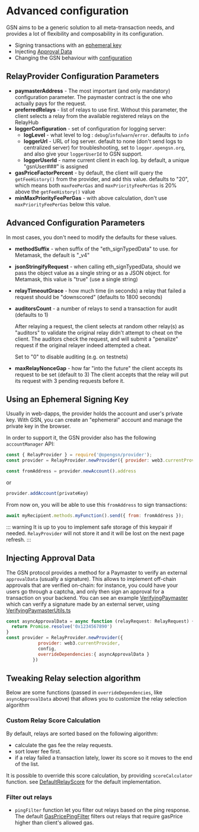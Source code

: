 # Advanced configuration

GSN aims to be a generic solution to all meta-transaction needs, and provides a lot of flexibility and composability in its configuration.

* Signing transactions with an [ephemeral key](#using-an-offline-signing-key)
* Injecting [Approval Data](#injecting-approval-data)
* Changing the GSN behaviour with [configuration](#gsnconfig)

## RelayProvider Configuration Parameters

- **paymasterAddress** - The most important (and only mandatory) configuration parameter. The paymaster contract is the one who actually pays for the request.
- **preferredRelays** - list of relays to use first. Without this parameter, the client
  selects a relay from the available registered relays on the RelayHub
- **loggerConfiguration** - set of configuration for logging server:
    - **logLevel** - what level to log : `debug`/`info`/`warn`/`error`. defaults to `info`
    - **loggerUrl** - URL of log server. default to none (don't send logs to centralized server)
        for troubleshooting, set to `logger.opengsn.org`, and also give your `loggerUserId` to GSN support.
    - **loggerUserId** - name current client in each log. by default, a unique "gsnUser###" is assigned
- **gasPriceFactorPercent** - by default, the client will query the `getFeeHistory()` from the provider, and add
  this value. defaults to "20", which means both `maxFeePerGas` and `maxPriorityFeePerGas` is 20% above the `getFeeHistory()` value
- **minMaxPriorityFeePerGas** - with above calculation, don't use `maxPriorityFeePerGas` below this value.


## Advanced Configuration Parameters

In most cases, you don't need to modify the defaults for these values.

- **methodSuffix** - when suffix of the "eth_signTypedData" to use. for Metamask, the default is "_v4"
- **jsonStringifyRequest** - when calling eth_signTypedData, should we pass the object value as a single string or as a JSON object.
    for Metamask, this value is "true" (use a single string)
- **relayTimeoutGrace** - how much time (in seconds) a relay that failed a request should be "downscored" (defaults to 1800 seconds)
- **auditorsCount** - a number of relays to send a transaction for audit (defaults to 1)
   
  After relaying a request, the client selects at random other relay(s) as "auditors"
  to validate the original relay didn't attempt to cheat on the client.
  The auditors check the request, and will submit a "penalize" request if the original relayer indeed attempted a cheat.

  Set to "0" to disable auditing (e.g. on testnets)

- **maxRelayNonceGap** - how far "into the future" the client accepts its request to be set (default to 3)
  The client accepts that the relay will put its request with 3 pending requests before it.

## Using an Ephemeral Signing Key <a id="using-an-offline-signing-key"></a>

Usually in web-dapps, the provider holds the account and user's private key.
With GSN, you can create an "ephemeral" account and manage the private key in the browser.

In order to support it, the GSN provider also has the following `accountManager` API:

```javascript
const { RelayProvider } = require('@opengsn/provider');
const provider = RelayProvider.newProvider({ provider: web3.currentProvider, config })

const fromAddress = provider.newAccount().address
```

or

```javascript
provider.addAccount(privateKey)
```

From now on, you will be able to use this `fromAddress` to sign transactions:

```javascript
await myRecipient.methods.myFunction().send({ from: fromAddress });
```

::: warning
It is up to you to implement safe storage of this keypair if needed. `RelayProvider` will not store it and it will be lost on the next page refresh.
:::

## Injecting Approval Data <a id="injecting-approval-data"></a>

The GSN protocol provides a method for a Paymaster to verify an external `approvalData` (usually a signature).
This allows to implement off-chain approvals that are verified on-chain: for instance, you could have your users go through a captcha, and only then sign an approval for a transaction on your backend.
You can see an example [VerifyingPaymaster](https://github.com/opengsn/gsn-paymasters/blob/master/contracts/VerifyingPaymater.sol) which can verify a signature made by an external server, using [VerifyingPaymasterUtils.ts](https://github.com/opengsn/gsn-paymasters/blob/master/src/VerifyingPaymasterUtils.ts)


```javascript
const asyncApprovalData = async function (relayRequest: RelayRequest) {
  return Promise.resolve('0x1234567890')
}
const provider = RelayProvider.newProvider({
            provider: web3.currentProvider, 
            config, 
            overrideDependencies:{ asyncApprovalData }
          })
```

## Tweaking Relay selection algorithm

Below are some functions (passed in `overrideDependencies`, like `asyncApprovalData` above) that allows you to customize the
relay selection algorithm

### Custom Relay Score Calculation

By default, relays are sorted based on the following algorithm:
- calculate the gas fee the relay requests.
- sort lower fee first.
- if a relay failed a transaction lately, lower its score so it moves to the end of the list.

It is possible to override this score calculation, by providing `scoreCalculator` function. see [DefaultRelayScore](https://github.com/opengsn/gsn/blob/release/src/relayclient/KnownRelaysManager.ts#L25) for the default
implementation.


### Filter out relays

* `pingFilter` function let you filter out relays based on the ping response. The default [GasPricePingFilter](https://github.com/opengsn/gsn/blob/release/src/relayclient/RelayClient.ts#L48) filters out relays that require gasPrice higher than client's allowed gas.


